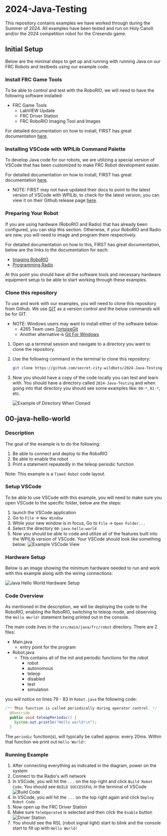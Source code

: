 # 2024-Java-Testing
This repository contains examples we have worked through during the Summer of 2024. All examples have been tested and run on Holy Canoli and/or the 2024 competition robot for the Cresendo game.

## Initial Setup

Below are the minimal steps to get up and running with running Java on our FRC Robots and testbeds using our example code.

### Install FRC Game Tools

To be able to control and test with the RoboRIO, we will need to have the following software installed:
  - FRC Game Tools
    - LabVIEW Update
    - FRC Driver Station
    - FRC RoboRIO Imaging Tool and Images

For detailed documentation on how to install, FIRST has great documentation [here](https://docs.wpilib.org/en/stable/docs/zero-to-robot/step-2/frc-game-tools.html).

### Installing VSCode with WPILib Command Palette

To develop Java code for our robots, we are utilizing a special version of VSCode that has been customized to make FRC Robot development easier.

For detailed documentation on how to install, FIRST has great documentation [here](https://docs.wpilib.org/en/stable/docs/zero-to-robot/step-2/wpilib-setup.html).
  - NOTE: FIRST may not have updated their docs to point to the latest version of VSCode with WPILib, to check for the latest version, you can view it on their Github release page [here](https://github.com/wpilibsuite/vscode-wpilib/releases).

### Preparing Your Robot

If you are using hardware (RoboRIO and Radio) that has already been configured, you can skip this section. Otherwise, if your RoboRIO and Radio are new, you will need to image and program them respectively.

For detailed documentation on how to this, FIRST has great documentation, below are the links to the documentation for each:
  - [Imaging RoboRIO](https://docs.wpilib.org/en/stable/docs/zero-to-robot/step-3/roborio2-imaging.html)
  - [Programming Radio](https://docs.wpilib.org/en/stable/docs/zero-to-robot/step-3/radio-programming.html)

At this point you should have all the software tools and necessary hardware equipment setup to be able to start working through these examples.

### Clone this repository

To use and work with our examples, you will need to clone this repository from Github. We use [GIT](https://www.git-scm.com) as a version control and the below commands will be for GIT.
  - NOTE: Windows users may want to install either of the software below:
    - 4265 Team uses [TortoiseGit](https://tortoisegit.org)
    - Another alternative is [Git For Windows](https://gitforwindows.org)

1. Open up a terminal session and navigate to a directory you want to clone the repository.
1. Use the following command in the terminal to clone this repository:
   ```bash
   git clone https://github.com/secret-city-wildbots/2024-Java-Testing.git
   ```
1. Now you should have a copy of the code locally you can test and learn with. You should have a directory called `2024-Java-Testing` and when going into that directory you should see some examples like: `00-*`, `01-*`, etc.

   ![Example of Directory When Cloned:](99-doc-images/Setup_GIT_Clone_Example.png)

## 00-java-hello-world

### Description

The goal of the example is to do the following:

1. Be able to connect and deploy to the RoboRIO
1. Be able to enable the robot
1. Print a statement repeatedly in the teleop periodic function

Note: This example is a `Timed Robot` code layout.

### Setup VSCode

To be able to use VSCode with this example, you will need to make sure you open VSCode to the specific folder, below are the steps:

  1. launch the VSCode application
  1. Go to `File` -> `New Window`
  1. While your new window is in focus, Go to `File` -> `Open Folder...`
  1. Select the directory `00-java-hello-world`
  1. Now you should be able to code and utilize all of the features built into the WPILib version of VSCode. Your VSCode should look like something below:
     ![Example VSCode View](99-doc-images/00-java-hello-world-vscode.png)

### Hardware Setup

Below is an image showing the minimum hardware needed to run and work with this example along with the wiring connections:

![Java Hello World Hardware Setup](99-doc-images/00-java_hello_world_setup.png)

### Code Overview

As mentioned in the description, we will be deploying the code to the RoboRIO, enabling the RoboRIO, switching to teleop mode, and observing the `Hello World!` statement being printed out in the console.

The main code lives in the `src/main/java/frc/robot` directory. There are 2 files:
  - Main.java
     - entry point for the program
  - Robot.java
    - This contains all of the init and periodic functions for the robot
       - robot
       - autonomous
       - teleop
       - disabled
       - test
       - simulation

you will notice on lines 79 - 83 in `Robot.java` the following code:

```java
/** This function is called periodically during operator control. */
  @Override
  public void teleopPeriodic() {
    System.out.println("Hello world!\n");
  }
```

The `periodic` function(s), will typically be called approx. every 20ms. Within that function we print out `Hello World!`.

### Running Example

1. After connecting everything as indicated in the diagram, power on the system
1. Connect to the Radio's wifi network
1. In VSCode, you will hit the `...` on the top right and click `Build Robot Code`. You should see `BUILD SUCCESSFUL` in the terminal of VSCode
   ![Build Code](99-doc-images/00-java_hello_world_build_code.png)
1. In VSCode, you will hit the `...` on the top right again and click `Deploy Robot Code`
1. Now open up the FRC Driver Station
1. Make sure `TeleOperated` is selected and then click the `Enable` button
   ![Driver Station](99-doc-images/00-java-frc-driver-station.png)
1. You should see the RSL (robot signal light) start to blink and the console start to fill up with `Hello World!`


